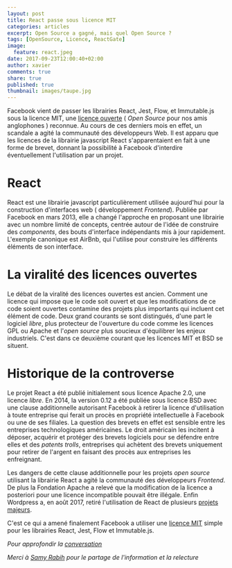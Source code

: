 ```yaml
---
layout: post
title: React passe sous licence MIT
categories: articles
excerpt: Open Source a gagné, mais quel Open Source ?
tags: [OpenSource, Licence, ReactGate]
image:
  feature: react.jpeg
date: 2017-09-23T12:00:40+02:00
author: xavier
comments: true
share: true
published: true
thumbnail: images/taupe.jpg
---
```


Facebook vient de passer les librairies React, Jest, Flow, et Immutable.js sous la licence MIT, une [licence ouverte](https://lesbricodeurs.fr/articles/LicencesOuvertes/) ( *Open Source* pour nos amis anglophones ) reconnue. Au cours de ces derniers mois en effet, un scandale a agité la communauté des développeurs Web. Il est apparu que les licences de la librairie javascript React s'apparentaient en fait à une forme de brevet, donnant la possibilité à Facebook d'interdire éventuellement l'utilisation par un projet. 

# React

React est une librairie javascript particulièrement utilisée aujourd'hui pour la construction d'interfaces web ( développement *Frontend*). Publiée par Facebook en mars 2013, elle a changé l'approche en proposant une librairie avec un nombre limité de concepts, centrée autour de l'idée de construire des *components*, des bouts d'interface indépendants mis à jour rapidement. L'exemple canonique est AirBnb, qui l'utilise pour construire les différents éléments de son interface.

# La viralité des licences ouvertes

Le débat de la viralité des licences ouvertes est ancien. Comment une licence qui impose que le code soit ouvert et que les modifications de ce code soient ouvertes contamine des projets plus importants qui incluent cet élément de code. Deux grand courants se sont distingués, d'une part le logiciel *libre*, plus protecteur de l'ouverture du code comme les licences GPL ou Apache et l'*open source* plus soucieux d'équilibrer les enjeux industriels. C'est dans ce deuxième courant que les licences MIT et BSD se situent.

# Historique de la controverse

Le projet React a été publié initialement sous licence Apache 2.0, une licence *libre*. En 2014, la version 0.12 a été publiée sous licence BSD avec une clause additionnelle autorisant Facebook à retirer la licence d'utilisation à toute entreprise qui ferait un procès en propriété intellectuelle à Facebook ou une de ses filiales. La question des brevets en effet est sensible entre les entreprises technologiques américaines. Le droit américain les incitent à déposer, acquérir et protéger des brevets logiciels pour se défendre entre elles et des *patents trolls*, entreprises qui achètent des brevets uniquement pour retirer de l'argent en faisant des procès aux entreprises les enfreignant. 

Les dangers de cette clause additionnelle pour les projets *open source* utilisant la librairie React a agité la communauté des développeurs *Frontend*. De plus la Fondation Apache a relevé que la modification de la licence a posteriori pour une licence incompatible pouvait être illégale. Enfin Wordpress a, en août 2017, retiré l'utilisation de React de plusieurs [projets majeurs](https://ma.tt/2017/09/on-react-and-wordpress/).

C'est ce qui a amené finalement Facebook a utiliser une [licence MIT](https://code.facebook.com/posts/300798627056246/relicensing-react-jest-flow-and-immutable-js/) simple pour les librairies React, Jest, Flow et Immutable.js.

*Pour approfondir la [conversation](https://www.facebook.com/lesbricodeurs/photos/a.130937770579118.1073741828.130913190581576/521840714822153/)* 

_Merci à [Samy Rabih](https://twitter.com/samyrabih) pour le partage de l'information et la relecture_
